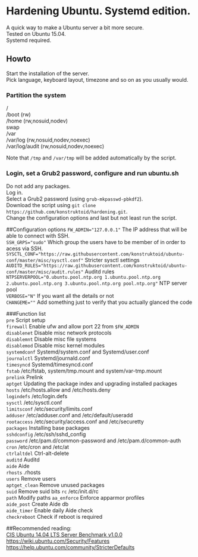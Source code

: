 # Hardening Ubuntu. Systemd edition.  
A quick way to make a Ubuntu server a bit more secure.   
Tested on Ubuntu 15.04.  
Systemd required.  

## Howto
Start the installation of the server.    
Pick language, keyboard layout, timezone and so on as you usually would.  

### Partition the system  
/    
/boot (rw)    
/home (rw,nosuid,nodev)    
swap    
/var     
/var/log (rw,nosuid,nodev,noexec)    
/var/log/audit (rw,nosuid,nodev,noexec)   

Note that ```/tmp``` and ```/var/tmp``` will be added automatically by the script.

### Login, set a Grub2 password, configure and run ubuntu.sh
Do not add any packages.    
Log in.    
Select a Grub2 password (using ```grub-mkpasswd-pbkdf2```).  
Download the script using ```git clone https://github.com/konstruktoid/hardening.git```.   
Change the configuration options and last but not least run the script.    

##Configuration options
```FW_ADMIN="127.0.0.1"```  The IP address that will be able to connect with SSH.  
```SSH_GRPS="sudo"``` Which group the users have to be member of in order to acess via SSH.  
```SYSCTL_CONF="https://raw.githubusercontent.com/konstruktoid/ubuntu-conf/master/misc/sysctl.conf"``` Stricter sysctl settings  
```AUDITD_RULES="https://raw.githubusercontent.com/konstruktoid/ubuntu-conf/master/misc/audit.rules"``` Auditd rules  
```NTPSERVERPOOL="0.ubuntu.pool.ntp.org 1.ubuntu.pool.ntp.org 2.ubuntu.pool.ntp.org 3.ubuntu.pool.ntp.org pool.ntp.org"``` NTP server pool   
```VERBOSE="N"``` If you want all the details or not     
```CHANGEME=""``` Add something just to verify that you actually glanced the code    

###Function list  
```pre``` Script setup    
```firewall``` Enable ufw and allow port 22 from ```$FW_ADMIN```  
```disablenet``` Disable misc network protocols  
```disablemnt``` Disable misc file systems  
```disablemod``` Disable misc kernel modules  
```systemdconf``` Systemd/system.conf and Systemd/user.conf  
```journalctl``` Systemd/journald.conf  
```timesyncd``` Systemd/timesyncd.conf  
```fstab``` /etc/fstab, system/tmp.mount and system/var-tmp.mount  
```prelink``` Prelink  
```aptget``` Updating the package index and upgrading installed packages  
```hosts``` /etc/hosts.allow and /etc/hosts.deny  
```logindefs``` /etc/login.defs  
```sysctl``` /etc/sysctl.conf  
```limitsconf``` /etc/security/limits.conf  
```adduser``` /etc/adduser.conf and /etc/default/useradd  
```rootaccess``` /etc/security/access.conf and /etc/securetty  
```packages``` Installing base packages   
```sshdconfig``` /etc/ssh/sshd_config  
```password``` /etc/pam.d/common-password and /etc/pam.d/common-auth  
```cron``` /etc/cron and /etc/at  
```ctrlaltdel``` Ctrl-alt-delete  
```auditd``` Auditd  
```aide``` Aide  
```rhosts``` .rhosts  
```users``` Remove users  
```aptget_clean``` Remove unused packages  
```suid``` Remove suid bits 
```rc``` /etc/init.d/rc  
```path``` Modify paths
```aa_enforce``` Enforce apparmor profiles  
```aide_post``` Create Aide db  
```aide_timer``` Enable daily Aide check  
```checkreboot``` Check if reboot is required

##Recommended reading:  
[CIS Ubuntu 14.04 LTS Server Benchmark v1.0.0](https://benchmarks.cisecurity.org/downloads/show-single/?file=ubuntu1404.100)  
https://wiki.ubuntu.com/Security/Features     
https://help.ubuntu.com/community/StricterDefaults

